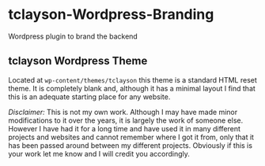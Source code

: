 tclayson-Wordpress-Branding
===========================

Wordpress plugin to brand the backend

tclayson Wordpress Theme
------------------------

Located at `wp-content/themes/tclayson` this theme is a standard HTML reset theme. It is completely blank and, although it has a minimal layout I find that this is an adequate starting place for any website.

*Disclaimer:* This is not my own work. Although I may have made minor modifications to it over the years, it is largely the work of someone else. However I have had it for a long time and have used it in many different projects and websites and cannot remember where I got it from, only that it has been passed around between my different projects. Obviously if this is your work let me know and I will credit you accordingly.